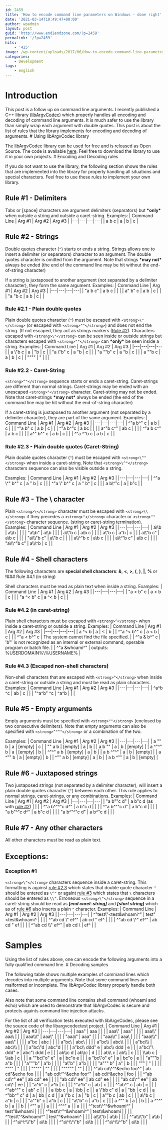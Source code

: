 ```yaml
---
id: 2459
title: 'How to encode command line parameters on Windows – done right'
date: '2021-03-14T10:49:47+00:00'
author: wpadmin
layout: post
guid: 'http://www.end2endzone.com/?p=2459'
permalink: '/?p=2459'
hits:
    - '425'
image: /wp-content/uploads/2017/06/How-to-encode-command-line-parameters-on-Windows-–-done-right.jpg
categories:
    - Development
tags:
    - english
---
```


# Introduction

This post is a follow up on command line arguments. I recently published a C++ library ([libArgvCodec](/libargvcodec-a-c-library-which-properly-encode-and-decode-command-line-arguments/)) which properly handles all encoding and decoding of command line arguments. It is much safer to use the library than simply wrap each argument with double quotes. This post is about the list of rules that the library implements for encoding and decoding of arguments. # Using libArgvCodec library

The [libArgvCodec](/libargvcodec-a-c-library-which-properly-encode-and-decode-command-line-arguments/) library can be used for free and is released as Open Source. The code is available [here](/download/2480/). Feel free to download the library to use it in your own projects. # Encoding and Decoding rules

If you do not want to use the library, the following section shows the rules that are implemented into the library for properly handling all situations and special characters. Feel free to use these rules to implement your own library.

## Rule #1 - Delimiters

Tabs or \[space\] characters are argument delimiters (separators) but **\*only\*** when outside a string and outside a caret-string. Examples: | Command Line | Arg #1 | Arg #2 | Arg #3 |
|---|---|---|---|
| a b c | a | b | c |

## <a id="rule2"></a>Rule #2 - Strings

Double quotes character (`"`) starts or ends a string. Strings allows one to insert a delimiter (or separators) character to an argument. The double quotes character is omitted from the argument. Note that strings **\*may** **not\*** always be ended (the end of the command line may be hit without the end-of-string character)

If a string is juxtaposed to another argument (not separated by a delimiter character), they form the same argument. Examples: | Command Line | Arg #1 | Arg #2 | Arg #3 |
|---|---|---|---|
| "a b c" | a b c |  |  |
| a" b" c | a b | c |  |
| "a "b c | a b | c |  |

### Rule #2.1 - Plain double quotes

Plain double quotes character (`"`) must be escaped with `<strong>\"</strong>` (or escaped with `<strong>""</strong>`) and does not end the string. (If not escaped, they act as strings markers ([Rule #2](#rule2)). Characters escaped with `<strong>\"</strong>` can be seen inside or outside strings but characters escaped with `<strong>""</strong>` can **\*only\*** be seen inside a string. Examples: | Command Line | Arg #1 | Arg #2 | Arg #3 |
|---|---|---|---|
| a \\"b c | a | "b | c |
| "a \\"b" c | a "b | c |  |
| "a ""b" c | a "b | c |  |
| a ""b c | a | b | c |
| """" | " |  |  |

### Rule #2.2 - Caret-String

`<strong>^"</strong>` sequence starts or ends a caret-string. Caret-strings are different than normal strings. Caret-strings may be ended with an unescaped `<strong>"</strong>` character. Caret-string may not be ended. Note that caret-strings **\*may** **not\*** always be ended (the end of the command line may be hit without the end-of-string character)

If a caret-string is juxtaposed to another argument (not separated by a delimiter character), they are part of the same argument. Examples: | Command Line | Arg #1 | Arg #2 | Arg #3 |
|---|---|---|---|
| ^"a b^" c | a b | c |  |
| ^"a b" c | a b | c |  |
| ^"a b^"c | a bc |  |  |
| a^"b c^" | ab c |  |  |
| ^"a b c^" | a b c |  |  |
| a^" b^" c | a b | c |  |
| ^"a ^"b c | a b | c |  |

### <a id="rule2_3"></a>Rule #2.3 - Plain double quotes (Caret-String)

Plain double quotes character (`"`) must be escaped with `<strong>\^"</strong>` when inside a caret-string. Note that `<strong>\^"</strong>` characters sequence can also be visible outside a string.

Examples: | Command Line | Arg #1 | Arg #2 | Arg #3 |
|---|---|---|---|
| ^"a \\^" b^" c | a " b | c |  |
| ^"a \\" b^" c | a " b^ | c |  |
| a b\\^"c | a | b"c |  |

## Rule #3 - The \\ character

Plain `<strong>\</strong>` character must be escaped with `<strong>\\</strong>` if they precedes a `<strong>"</strong>` character or `<strong>^"</strong>` character sequence. (string or caret-string termination). Examples: | Command Line | Arg #1 | Arg #2 | Arg #3 |
|---|---|---|---|
| a\\\\b | a\\\\b |  |  |
| "a\\\\b" | a\\\\b |  |  |
| a\\\\"b c | a\\b c |  |  |
| a\\"b c | a"b | c |  |
| a\\\\"b c" | a\\b c |  |  |
| "a\\\\\\"b c" | a\\"b c |  |  |
| a\\\\^"b c | a\\b c |  |  |
| a\\\\^"b c" | a\\b c |  |  |
| "a\\\\\\^"b c" | a\\\\\\^b | c |  |

## Rule #4 - Shell characters

The following characters are **special shell characters**: **&amp;**, **&lt;**, **&gt;**, **(**, **)**, **|**, **%** or **!**### Rule #4.1 (in string)

Shell characters must be read as plain text when inside a string. Examples: | Command Line | Arg #1 | Arg #2 | Arg #3 |
|---|---|---|---|
| "a &lt; b" c | a &lt; b | c |  |
| "a ^&lt; b" c | a ^&lt; b | c |  |

### Rule #4.2 (in caret-string)

Plain shell characters must be escaped with `<strong>^</strong>` when inside a caret-string or outside a string. Examples: | Command Line | Arg #1 | Arg #2 | Arg #3 |
|---|---|---|---|
| a ^&lt; b | a | &lt; | b |
| ^"a ^&lt; b^" c | a &lt; b | c |  |
| ^"a &lt; b^" c | The system cannot find the file specified. |
| ^"a &amp; b^" c | 'b"' is not recognized as an internal or external command, operable program or batch file. |
| ^"a &amp;whoami^" | outputs: %USERDOMAIN%\\%USERNAME% |

### Rule #4.3 (Escaped non-shell characters)

Non-shell characters that are escaped with `<strong>^</strong>` when inside a caret-string or outside a string and must be read as plain characters. Examples: | Command Line | Arg #1 | Arg #2 | Arg #3 |
|---|---|---|---|
| ^a^b ^c | ab | c |  |
| "^a^b" ^c | ^a^b |  |  |

## Rule #5 - Empty arguments

Empty arguments must be specified with `<strong>""</strong>` (enclosed by two consecutive delimiters). Note that empty arguments can also be specified with `<strong>^"^"</strong>` or a combination of the two.

Examples: | Command Line | Arg #1 | Arg #2 | Arg #3 |
|---|---|---|---|
| a "" b | a | \[empty\] | c |
| "" a b | \[empty\] | a | b |
| a b "" | a | b | \[empty\] |
| a ^"^" b | a | \[empty\] | b |
| ^"^" a b | \[empty\] | a | b |
| a b ^"^" | a | b | \[empty\] |
| a ^"" b | a | \[empty\] | b |
| ^"" a b | \[empty\] | a | b |
| a b ^"" | a | b | \[empty\] |

## <a id="rule6"></a>Rule #6 - Juxtaposed strings

Two juxtaposed strings (not separated by a delimiter character), will insert a plain double quotes character (`"`) between each other. This rule applies to normal strings, caret-strings, or any combinations. Examples: | Command Line | Arg #1 | Arg #2 | Arg #3 |
|---|---|---|---|
| "a b""c d" | a b"c d (as with [rule #2](#rule2)) |  |  |
| ^"a b^"^"c d^" | a b"c d |  |  |
| ^"a b^""c d" | a b"c d |  |  |
| "a b"^"c d^" | a b"c d |  |  |
| "a b^"^"c d" | a b^"c d |  |  |

## Rule #7 - Any other characters

All other characters must be read as plain text.

## <span style="font-size: 24px; font-weight: bold;">Exceptions:</span>

### Exception #1

`<strong>\"</strong>` characters sequence inside a caret-string. This formatting is against [rule #2.3](#rule2_3) which states that double quote character `"` should be entered as `\^"` or againt [rule #3](#rule3) which states that `\` characters should be entered as `\\"`. Erroneous `<strong>\"</strong>` sequence in a caret-string should be read as ***\[end caret-string\]*** and ***\[start string\]*** which as of [rule #6](#rule6) also inserts a plain `"` character. Examples: | Command Line | Arg #1 | Arg #2 | Arg #3 |
|---|---|---|---|
| ^"test\\"&lt;test&amp;whoami^" | test"&lt;test&amp;whoami^ |  |  |
| ^"ab cd \\" ef^" | ab cd " ef^ |  |  |
| ^"ab cd \\^" ef^" | ab cd " ef |  |  |
| ^"ab cd \\\\" ef^" | ab cd \\ | ef^ |  |

# Samples

Using the list of rules above, one can encode the following arguments into a fully qualified command line. # Decoding samples

The following table shows multiple examples of command lines which decodes into multiple arguments. Note that some command lines are malformed or incomplete. The libArgvCodec library properly handle both cases.

Also note that some command line contains shell command (whoami and echo) which are used to demonstrate that libArgvCodec is secure and protects againts command line injection attacks.

For the list of all verification tests executed with libArgvCodec, please see the source code of the libargvcodectest project. | Command Line | Arg #1 | Arg #2 | Arg #3 |
|---|---|---|---|
| aaa" | aaa |  |  |
| aaa\\" | aaa" |  |  |
| aaa\\\\" | aaa\\ |  |  |
| aaa\\\\\\" | aaa\\" |  |  |
| "aaa\\" | aaa" |  |  |
| "aaa\\\\" | aaa\\ |  |  |
| "aaa\\\\\\" | aaa\\" |  |  |
| a"bc | abc |  |  |
| a"bc\\ | abc\\ |  |  |
| a"bc\\\\ | abc\\\\ |  |  |
| a"bc\\\\\\ | abc\\\\\\ |  |  |
| a"bc\\"d | abc"d |  |  |
| a"bc\\\\ ddd" e | abc\\\\ ddd | e |  |
| a"bc\\"\\ ddd" e | abc"\\ ddd | e |  |
| ab\\\\c d | ab\\\\c | d |  |
| ab\\\\ c | ab\\\\ | c |  |
| \\\\ab c | \\\\ab | c |  |
| a ""bc\\"o" e" | a | bc"o e |  |
| a "bc\\"o" e" | a | bc"o | e |
| "a"""b | a"b |  |  |
| "a"""b" | a"b |  |  |
| "a\\"b" | a"b |  |  |
| "a""" b" | a" | b |  |
| """ | " |  |  |
| """" | " |  |  |
| """"" | "" |  |  |
| """""" | "" |  |  |
| ^"ab cd\\^"^&amp;echo foo^" | ab cd"&amp;echo foo |  |  |
| "ab cd\\^"^&amp;echo foo^" | ab cd\\^&amp;echo | foo |  |
| ^"ab cd\\^" ee" | ab cd" ee |  |  |
| "ab cd\\" ee" | ab cd" ee |  |  |
| "ab cd\\^" ee" | ab cd\\^ | ee |  |
| "a^b" c | a^b | c |  |
| ^"a^b" c | ab | c |  |
| ^"ab^" c | ab | c |  |
| ^"ab^"" c | ab" c |  |  |
| a \\bb c | a | \\bb | c |
| a \\"bb c" d | a | "bb | c d |
| a ^"bb^" c" d | a | bb | c d |
| a \\"b c | a | "b | c |
| a""b c | ab | c |  |
| a\\"b c | a"b | c |  |
| "a""b" c | a"b | c |  |
| "a\\"b" c | a"b | c |  |
| a ^"" b | a |  | b |
| a ^"^" b | a |  | b |
| ^"" a |  | a |  |
| ^"^" a |  | a |  |
| ^"test\\^"^&amp;whoami^" | test"&amp;whoami |  |  |
| ^"test\\\\^"^&amp;whoami^" | test\\&amp;whoami |  |  |
| ^"test\\"^&amp;whoami^" | test"^&amp;whoami^ |  |  |
| a\\\\\\\\"b | a\\\\b |  |  |
| ^"a\\\\\\\\"b" | a\\\\b |  |  |
| ^"a\\^\\^\\\\"b" | a\\\\b |  |  |
| ^"a\\^\\\\^\\"b" | a\\\\b |  |  |
| ^"a\\^\\\\\\^"b" | a\\\\b |  |  |